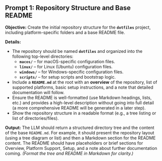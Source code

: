 ## Prompt 1: Repository Structure and Base README

**Objective:** Create the initial repository structure for the **`dotfiles`** project, including platform-specific folders and a base README file.

**Details:**

- The repository should be named **`dotfiles`** and organized into the following top-level directories:
  - **`macos/`** – for macOS-specific configuration files.
  - **`linux/`** – for Linux (Ubuntu) configuration files.
  - **`windows/`** – for Windows-specific configuration files.
  - **`scripts/`** – for setup scripts and bootstrap logic.
- Include a **`README.md`** at the root with an **overview** of the repository, list of supported platforms, basic setup instructions, and a note that detailed documentation will follow.
- Ensure the README is well-formatted (use Markdown headings, lists, etc.) and provides a high-level description without going into full detail (a more comprehensive README will be generated in a later step).
- Show the repository structure in a readable format (e.g., a tree listing or list of directories/files).

**Output:** The LLM should return a structured directory tree and the content of the base `README.md`. For example, it should present the repository layout (using a tree diagram or list) and then a Markdown section for the README content. The README should have placeholders or brief sections for Overview, Platform Support, Setup, and a note about further documentation coming. *(Format the tree and README in Markdown for clarity.)*